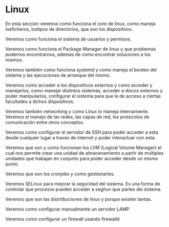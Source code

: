 # Linux

En esta sección veremos como funciona el core de linux, como maneja losficheros, lostipos de directorios, que son los dispositivos. 

Veremos como funciona el sistema de usuarios y permisos. 

Veremos como funciona el Package Manager de linux y que problemas podemos encontrarnos, ademas de como encontrar soluciones a los mismos.

Veremos también como funciona systemd y como maneja el booteo del sistema y las ejecuciones de arranque del mismo.

Veremos como acceder a los dispositivos externos y como acceder y manejarlos, como manejar distintos sistemas, acceder a discos externos y poder manipularlos, configurar el sistema para que le de acceso a ciertas facultades a dichos dispositivos.

Veremos también networking y como Linux lo maneja internamente. Veremos el manejo de las redes, las capas de red, los protocolos de comunicación entre otros conceptos. 

Veremos como configurar el servidor de SSH para poder acceder a esta desde cualquier lugar a traves de internet y poder interactuar con esta.

Veremos que son y como funcionan los LVM (Logical Volume Manager) el cual nos permite crear una unidad de almacenamiento a partir de multiples unidades que trabajan en conjunto para poder acceder desde un mismo punto.

Veremos que son los cronjobs y como gestionarlos.

Veremos SELinux para mejorar la seguridad del sistema. Es una forma de controlar que procesos pueden acceder a segñun que partes del sistema.

Veremos que son las distrtibuciones de linux y porque existen tantas.

Veremos como configurar manualmente un servidor LAMP.

Veremos como configurar un firewall usando firewalld
